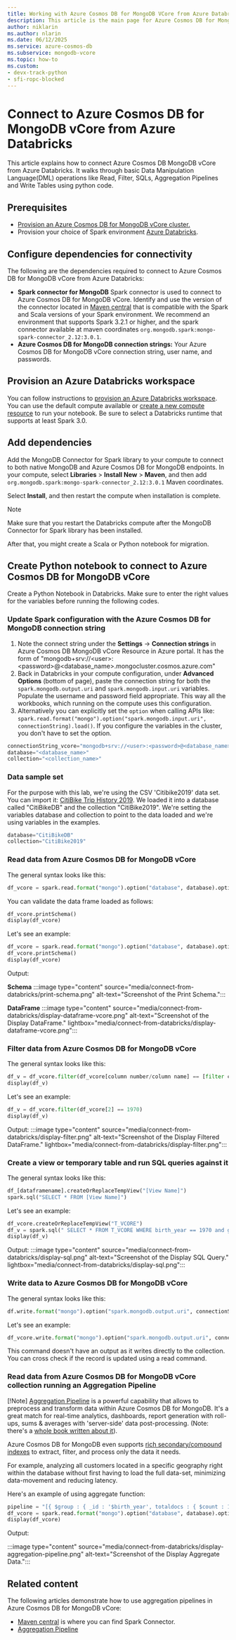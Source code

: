 ```yaml
---
title: Working with Azure Cosmos DB for MongoDB VCore from Azure Databricks
description: This article is the main page for Azure Cosmos DB for MongoDB vCore integration from Azure Databricks.
author: niklarin
ms.author: nlarin
ms.date: 06/12/2025
ms.service: azure-cosmos-db
ms.subservice: mongodb-vcore
ms.topic: how-to
ms.custom:
- devx-track-python
- sfi-ropc-blocked
---
```


# Connect to Azure Cosmos DB for MongoDB vCore from Azure Databricks

This article explains how to connect Azure Cosmos DB MongoDB vCore from Azure Databricks. It walks through basic Data Manipulation Language(DML) operations like Read, Filter, SQLs, Aggregation Pipelines and Write Tables using python code.

## Prerequisites

- [Provision an Azure Cosmos DB for MongoDB vCore cluster.](quickstart-portal.md)
- Provision your choice of Spark environment [Azure Databricks](/azure/databricks/scenarios/quickstart-create-databricks-workspace-portal).

## Configure dependencies for connectivity

The following are the dependencies required to connect to Azure Cosmos DB for MongoDB vCore from Azure Databricks:

- **Spark connector for MongoDB**
  Spark connector is used to connect to Azure Cosmos DB for MongoDB vCore. Identify and use the version of the connector located in [Maven central](https://mvnrepository.com/artifact/org.mongodb.spark/mongo-spark-connector) that is compatible with the Spark and Scala versions of your Spark environment. We recommend an environment that supports Spark 3.2.1 or higher, and the spark connector available at maven coordinates `org.mongodb.spark:mongo-spark-connector_2.12:3.0.1`.
- **Azure Cosmos DB for MongoDB connection strings:** Your Azure Cosmos DB for MongoDB vCore connection string, user name, and passwords.

## Provision an Azure Databricks workspace

You can follow instructions to [provision an Azure Databricks workspace](/azure/databricks/getting-started). You can use the default compute available or [create a new compute resource](/azure/databricks/compute/configure#create-a-new-all-purpose-compute-resource) to run your notebook. Be sure to select a Databricks runtime that supports at least Spark 3.0.

## Add dependencies

Add the MongoDB Connector for Spark library to your compute to connect to both native MongoDB and Azure Cosmos DB for MongoDB endpoints. In your compute, select **Libraries** > **Install New** > **Maven**, and then add `org.mongodb.spark:mongo-spark-connector_2.12:3.0.1` Maven coordinates.

Select **Install**, and then restart the compute when installation is complete.

> [!NOTE]  
> Make sure that you restart the Databricks compute after the MongoDB Connector for Spark library has been installed.

After that, you might create a Scala or Python notebook for migration.

## Create Python notebook to connect to Azure Cosmos DB for MongoDB vCore

Create a Python Notebook in Databricks. Make sure to enter the right values for the variables before running the following codes.

### Update Spark configuration with the Azure Cosmos DB for MongoDB connection string

1. Note the connect string under the **Settings** -> **Connection strings** in Azure Cosmos DB MongoDB vCore Resource in Azure portal. It has the form of "mongodb+srv://\<user>\:\<password>\@\<database_name>.mongocluster.cosmos.azure.com"
1. Back in Databricks in your compute configuration, under **Advanced Options** (bottom of page), paste the connection string for both the `spark.mongodb.output.uri` and `spark.mongodb.input.uri` variables. Populate the username and password field appropriate. This way all the workbooks, which running on the compute uses this configuration.
1. Alternatively you can explicitly set the `option` when calling APIs like: `spark.read.format("mongo").option("spark.mongodb.input.uri", connectionString).load()`. If you configure the variables in the cluster, you don't have to set the option.

  ```python
  connectionString_vcore="mongodb+srv://<user>:<password>@<database_name>.mongocluster.cosmos.azure.com/?tls=true&authMechanism=SCRAM-SHA-256&retrywrites=false&maxIdleTimeMS=120000"
  database="<database_name>"
  collection="<collection_name>"
  ```

### Data sample set

For the purpose with this lab, we're using the CSV 'Citibike2019' data set. You can import it:
[CitiBike Trip History 2019](https://citibikenyc.com/system-data).
We loaded it into a database called "CitiBikeDB" and the collection "CitiBike2019".
We're setting the variables database and collection to point to the data loaded and we're using variables in the examples.

```python
database="CitiBikeDB"
collection="CitiBike2019"
```

### Read data from Azure Cosmos DB for MongoDB vCore

The general syntax looks like this:

```python
df_vcore = spark.read.format("mongo").option("database", database).option("spark.mongodb.input.uri", connectionString_vcore).option("collection",collection).load()
```

You can validate the data frame loaded as follows:

```python
df_vcore.printSchema()
display(df_vcore)
```

Let's see an example:

```python
df_vcore = spark.read.format("mongo").option("database", database).option("spark.mongodb.input.uri", connectionString_vcore).option("collection",collection).load()
df_vcore.printSchema()
display(df_vcore)
```

Output:

**Schema**
:::image type="content" source="media/connect-from-databricks/print-schema.png" alt-text="Screenshot of the Print Schema.":::

**DataFrame**
:::image type="content" source="media/connect-from-databricks/display-dataframe-vcore.png" alt-text="Screenshot of the Display DataFrame." lightbox="media/connect-from-databricks/display-dataframe-vcore.png":::

### Filter data from Azure Cosmos DB for MongoDB vCore

The general syntax looks like this:

```python
df_v = df_vcore.filter(df_vcore[column number/column name] == [filter condition])
display(df_v)
```

Let's see an example:

```python
df_v = df_vcore.filter(df_vcore[2] == 1970)
display(df_v)
```

Output:
:::image type="content" source="media/connect-from-databricks/display-filter.png" alt-text="Screenshot of the Display Filtered DataFrame." lightbox="media/connect-from-databricks/display-filter.png":::

### Create a view or temporary table and run SQL queries against it

The general syntax looks like this:

```python
df_[dataframename].createOrReplaceTempView("[View Name]")
spark.sql("SELECT * FROM [View Name]")
```

Let's see an example:

```python
df_vcore.createOrReplaceTempView("T_VCORE")
df_v = spark.sql(" SELECT * FROM T_VCORE WHERE birth_year == 1970 and gender == 2 ")
display(df_v)
```

Output:
:::image type="content" source="media/connect-from-databricks/display-sql.png" alt-text="Screenshot of the Display SQL Query." lightbox="media/connect-from-databricks/display-sql.png":::

### Write data to Azure Cosmos DB for MongoDB vCore

The general syntax looks like this:

```python
df.write.format("mongo").option("spark.mongodb.output.uri", connectionString).option("database",database).option("collection","<collection_name>").mode("append").save()
```

Let's see an example:

```python
df_vcore.write.format("mongo").option("spark.mongodb.output.uri", connectionString_vcore).option("database",database).option("collection","CitiBike2019").mode("append").save()
```

This command doesn't have an output as it writes directly to the collection. You can cross check if the record is updated using a read command.

### Read data from Azure Cosmos DB for MongoDB vCore collection running an Aggregation Pipeline

[!Note]
[Aggregation Pipeline](../tutorial-aggregation.md) is a powerful capability that allows to preprocess and transform data within Azure Cosmos DB for MongoDB. It's a great match for real-time analytics, dashboards, report generation with roll-ups, sums & averages with 'server-side' data post-processing. (Note: there's a [whole book written about it](https://www.practical-mongodb-aggregations.com/front-cover.html)).

Azure Cosmos DB for MongoDB even supports [rich secondary/compound indexes](../indexing.md) to extract, filter, and process only the data it needs.

For example, analyzing all customers located in a specific geography right within the database without first having to load the full data-set, minimizing data-movement and reducing latency. <br/>

Here's an example of using aggregate function:

```python
pipeline = "[{ $group : { _id : '$birth_year', totaldocs : { $count : 1 }, totalduration: {$sum: '$tripduration'}} }]"
df_vcore = spark.read.format("mongo").option("database", database).option("spark.mongodb.input.uri", connectionString_vcore).option("collection",collection).option("pipeline", pipeline).load()
display(df_vcore)
```

Output:

:::image type="content" source="media/connect-from-databricks/display-aggregation-pipeline.png" alt-text="Screenshot of the Display Aggregate Data.":::

## Related content

The following articles demonstrate how to use aggregation pipelines in Azure Cosmos DB for MongoDB vCore:

- [Maven central](https://mvnrepository.com/artifact/org.mongodb.spark/mongo-spark-connector) is where you can find Spark Connector.
- [Aggregation Pipeline](../tutorial-aggregation.md)
